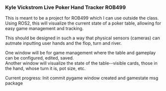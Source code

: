 ### Kyle Vickstrom Live Poker Hand Tracker ROB499

This is meant to be a project for ROB499 which I can use outside the class.  
Using ROS2, this will visualize the current state of a poker table, allowing for easy game management and tracking.  

This should be designed in such a way that physical sensors (cameras) can autmate inputting user hands and the flop, turn and river.

One window will be for game management where the table and gameplay can be configured, edited, saved.  
Another window will visualize the state of the table--visible cards, those in the hand, whose turn it is, pot size, etc.  

Current progress:
    Init commit
        pygame window created and gamestate msg package